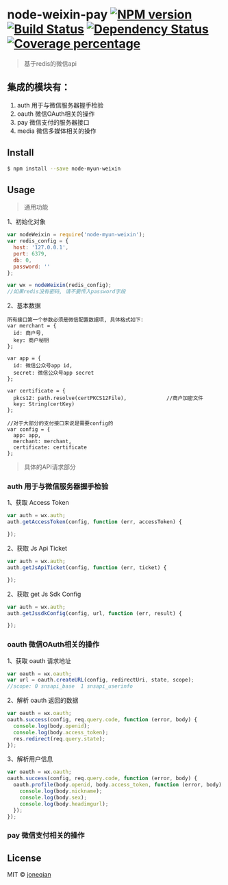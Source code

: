 # node-weixin-pay [![NPM version][npm-image]][npm-url] [![Build Status][travis-image]][travis-url] [![Dependency Status][daviddm-image]][daviddm-url] [![Coverage percentage][coveralls-image]][coveralls-url]

> 基于redis的微信api

## 集成的模块有：

  1. auth 用于与微信服务器握手检验
  2. oauth 微信OAuth相关的操作
  3. pay 微信支付的服务器接口
  4. media 微信多媒体相关的操作
  

## Install

```sh
$ npm install --save node-myun-weixin
```


## Usage


> 通用功能

1、初始化对象

```js
var nodeWeixin = require('node-myun-weixin');
var redis_config = {
  host: '127.0.0.1',
  port: 6379,
  db: 0,
  password: ''
};

var wx = nodeWeixin(redis_config);
//如果redis没有密码, 请不要传入password字段
```

2、基本数据
```
所有接口第一个参数必须是微信配置数据项, 具体格式如下:
var merchant = {
  id: 商户号,
  key: 商户秘钥
};

var app = {
  id: 微信公众号app id,
  secret: 微信公众号app secret
};

var certificate = {
  pkcs12: path.resolve(certPKCS12File),             //商户加密文件
  key: String(certKey)
};

//对于大部分的支付接口来说是需要config的
var config = {
  app: app,
  merchant: merchant,
  certificate: certificate
};
```

> 具体的API请求部分

### auth 用于与微信服务器握手检验

1、获取 Access Token

```js
var auth = wx.auth;
auth.getAccessToken(config, function (err, accessToken) {

});
```

2、获取 Js Api Ticket

```js
var auth = wx.auth;
auth.getJsApiTicket(config, function (err, ticket) {

});
```

2、获取 get Js Sdk Config

```js
var auth = wx.auth;
auth.getJssdkConfig(config, url, function (err, result) {

});
```

### oauth 微信OAuth相关的操作

1、获取 oauth 请求地址

```js
var oauth = wx.oauth;
var url = oauth.createURL(config, redirectUri, state, scope);
//scope: 0 snsapi_base  1 snsapi_userinfo
```

2、解析 oauth 返回的数据

```js
var oauth = wx.oauth;
oauth.success(config, req.query.code, function (error, body) {
  console.log(body.openid);
  console.log(body.access_token);
  res.redirect(req.query.state);
});
```

3、解析用户信息

```js
var oauth = wx.oauth;
oauth.success(config, req.query.code, function (error, body) {
  oauth.profile(body.openid, body.access_token, function (error, body) {
    console.log(body.nickname);
    console.log(body.sex);
    console.log(body.headimgurl);
  });
});
```

### pay 微信支付相关的操作


## License

MIT © [joneqian](https://github.com/joneqian)


[npm-image]: https://badge.fury.io/js/node-weixin-pay.svg
[npm-url]: https://npmjs.org/package/node-weixin-pay
[travis-image]: https://travis-ci.org/node-weixin/node-weixin-pay.svg?branch=master
[travis-url]: https://travis-ci.org/node-weixin/node-weixin-pay
[daviddm-image]: https://david-dm.org/node-weixin/node-weixin-pay.svg?theme=shields.io
[daviddm-url]: https://david-dm.org/node-weixin/node-weixin-pay
[coveralls-image]: https://coveralls.io/repos/node-weixin/node-weixin-pay/badge.svg
[coveralls-url]: https://coveralls.io/r/node-weixin/node-weixin-pay
